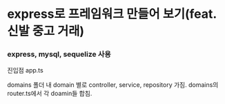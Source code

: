# express로 프레임워크 만들어 보기(feat. 신발 중고 거래)
### express, mysql, sequelize 사용

진입점 app.ts

domains 폴더 내 domain 별로 controller, service, repository 가짐.
domains의 router.ts에서 각 doamin들 합침.
